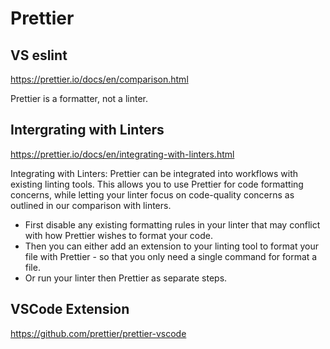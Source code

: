 # Prettier

## VS eslint

https://prettier.io/docs/en/comparison.html

Prettier is a formatter, not a linter.

## Intergrating with Linters

https://prettier.io/docs/en/integrating-with-linters.html

Integrating with Linters: Prettier can be integrated into workflows with existing linting tools. This allows you to use Prettier for code formatting concerns, while letting your linter focus on code-quality concerns as outlined in our comparison with linters.

- First disable any existing formatting rules in your linter that may conflict with how Prettier wishes to format your code.
- Then you can either add an extension to your linting tool to format your file with Prettier - so that you only need a single command for format a file.
- Or run your linter then Prettier as separate steps.

## VSCode Extension

https://github.com/prettier/prettier-vscode
